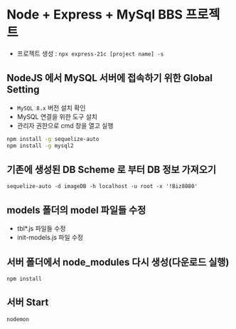 # Node + Express + MySql BBS 프로젝트

- 프로젝트 생성 : `npx express-21c [project name] -s`

## NodeJS 에서 MySQL 서버에 접속하기 위한 Global Setting

- `MySQL 8.x` 버전 설치 확인
- MySQL 연결을 위한 도구 설치
- 관리자 권한으로 cmd 창을 열고 실행

```bash
npm install -g sequelize-auto
npm install -g mysql2
```

## 기존에 생성된 DB Scheme 로 부터 DB 정보 가져오기

`sequelize-auto -d imageDB -h localhost -u root -x '!Biz8080'`

## models 폴더의 model 파일들 수정

- tbl\*.js 파일들 수정
- init-models.js 파일 수정

## 서버 폴더에서 node_modules 다시 생성(다운로드 실행)

`npm install`

## 서버 Start

`nodemon`
